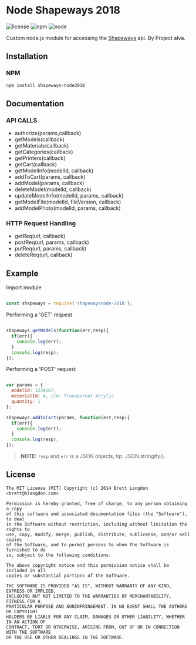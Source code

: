 Node Shapeways 2018
==============

![license](https://img.shields.io/github/license/mashape/apistatus.svg)
![npm](https://img.shields.io/badge/npm-v.5.6.0-blue.svg)
![node](https://img.shields.io/badge/node-v8.9.4-brightgreen.svg)

Custom node.js module for accessing the [Shapeways](http://www.shapeways.com) api.
By Project alva.

## Installation
### NPM
```bash
npm install shapeways-node2018
```

## Documentation
### API CALLS

- authorize(params,callback)
- getModels(callback)
- getMaterials(callback)
- getCategories(callback)
- getPrinters(callback)
- getCart(callback)
- getModelInfo(modelId, callback)
- addToCart(params, callback)
- addModel(params, callback)
- deleteModel(modelId, callback)
- updateModelInfo(modelId, params, callback)
- getModelFile(modelId, fileVersion, callback)
- addModelPhoto(modelId, params, callback)

### HTTP Request Handling

- getReq(url, callback)
- postReq(url, params, callback)
- putReq(url, params, callback)
- deleteReq(url, callback)

## Example

Import module

```js

const shapeways = require('shapewaysnode-2018');

```

Performing a 'GET' request

```js

shapeways.getModels(function(err,resp){
  if(err){
    console.log(err);
  }
  console.log(resp);
});

```

Performing a 'POST' request

```js

var params = {
  modelId: 1234567,
  materialId: 4, //4: Transparent Acrylic
  quantity: 1
};

shapeways.addToCart(params, function(err,resp){
  if(err){
    console.log(err);
  }
  console.log(resp);
});

```
> **NOTE:** `resp` and `err` is a JSON objects, tip: JSON.stringify().


## License
  ```
  The MIT License (MIT) Copyright (c) 2014 Brett Langdon <brett@blangdon.com>

  Permission is hereby granted, free of charge, to any person obtaining a copy
  of this software and associated documentation files (the "Software"), to deal
  in the Software without restriction, including without limitation the rights to
  use, copy, modify, merge, publish, distribute, sublicense, and/or sell copies
  of the Software, and to permit persons to whom the Software is furnished to do
  so, subject to the following conditions:

  The above copyright notice and this permission notice shall be included in all
  copies or substantial portions of the Software.

  THE SOFTWARE IS PROVIDED "AS IS", WITHOUT WARRANTY OF ANY KIND, EXPRESS OR IMPLIED,
  INCLUDING BUT NOT LIMITED TO THE WARRANTIES OF MERCHANTABILITY, FITNESS FOR A
  PARTICULAR PURPOSE AND NONINFRINGEMENT. IN NO EVENT SHALL THE AUTHORS OR COPYRIGHT
  HOLDERS BE LIABLE FOR ANY CLAIM, DAMAGES OR OTHER LIABILITY, WHETHER IN AN ACTION OF
  CONTRACT, TORT OR OTHERWISE, ARISING FROM, OUT OF OR IN CONNECTION WITH THE SOFTWARE
  OR THE USE OR OTHER DEALINGS IN THE SOFTWARE.
  ```
